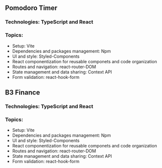## Pomodoro Timer 
### Technologies: TypeScript and React

### Topics:
- Setup: Vite
- Dependencies and packages management: Npm
- UI and style: Styled-Components
- React componentization for reusable componets and code organization
- Routes and navigation: react-router-DOM
- State management and data sharing: Context API
- Form validation: react-hook-form

## B3 Finance 
### Technologies: TypeScript and React

### Topics:
- Setup: Vite
- Dependencies and packages management: Npm
- UI and style: Styled-Components
- React componentization for reusable componets and code organization
- Routes and navigation: react-router-DOM
- State management and data sharing: Context API
- Form validation: react-hook-form
